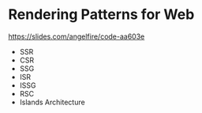 # Rendering Patterns for Web

https://slides.com/angelfire/code-aa603e

- SSR
- CSR
- SSG
- ISR
- ISSG
- RSC
- Islands Architecture